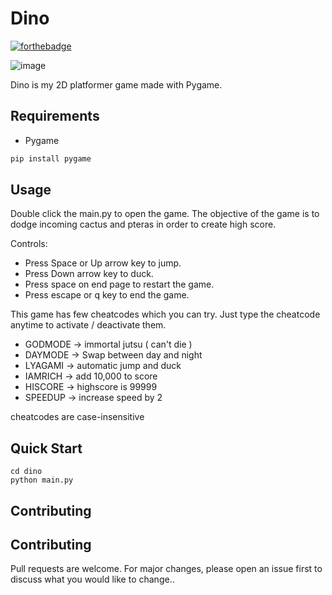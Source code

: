 # Dino

[![forthebadge](https://forthebadge.com/images/badges/made-with-python.svg)](https://forthebadge.com)


![image](https://user-images.githubusercontent.com/72703981/141836438-33d580ca-6f50-418d-bccb-c9b8bd7dae66.png)

Dino is my 2D platformer game made with Pygame.


## Requirements 

* Pygame

```bash
pip install pygame
```

## Usage

Double click the main.py to open the game. The objective of the game is to dodge incoming cactus and pteras in order to create high score.

Controls:
* Press Space or Up arrow key to jump.
* Press Down arrow key to duck.
* Press space on end page to restart the game.
* Press escape or q key to end the game.

This game has few cheatcodes which you can try. Just type the cheatcode anytime to activate / deactivate them.

* GODMODE -> immortal jutsu ( can't die )
* DAYMODE -> Swap between day and night
* LYAGAMI -> automatic jump and duck
* IAMRICH -> add 10,000 to score
* HISCORE -> highscore is 99999
* SPEEDUP -> increase speed by 2

cheatcodes are case-insensitive


## Quick Start
```
cd dino
python main.py
```

## Contributing

## Contributing

Pull requests are welcome. For major changes, please open an issue first to discuss what you would like to change..



